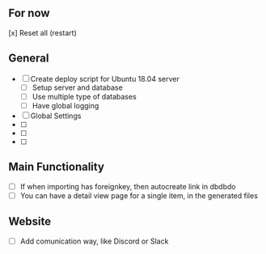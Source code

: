 
## For now
[x] Reset all (restart)
## General
* [ ] Create deploy script for Ubuntu 18.04 server
    * [ ] Setup server and database
    * [ ] Use multiple type of databases
    * [ ] Have global logging
* [ ] Global Settings
* [ ] 
* [ ] 
* [ ] 

## Main Functionality
* [ ] If when importing has foreignkey, then autocreate link in dbdbdo
* [ ] You can have a detail view page for a single item, in the generated files

## Website
* [ ] Add comunication way, like Discord or Slack
